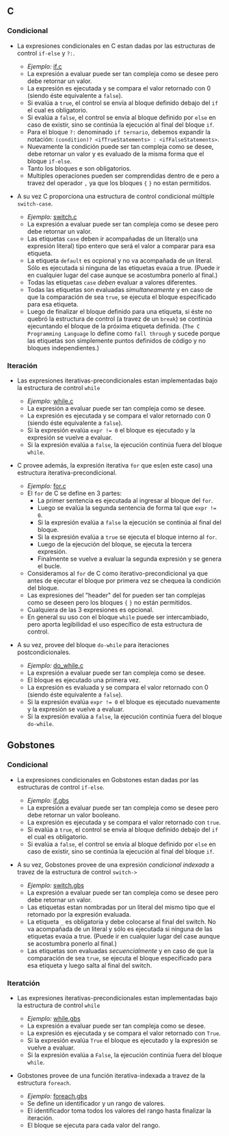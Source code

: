 ## C

### Condicional

* La expresiones condicionales en C estan dadas por las estructuras de control `if-else` y `?:`.
	* _Ejemplo:_ [if.c](02_ejemplos/if.c)
	* La expresión a evaluar puede ser tan compleja como se desee pero debe retornar un valor.
	* La expresión es ejecutada y se compara el valor retornado con 0 (siendo éste equivalente a `false`).
	* Si evalúa a `true`, el control se envía al bloque definido debajo del `if` el cual es obligatorio.
	* Si evalúa a `false`, el control se envía al bloque definido por `else` en caso de existir, sino se continúa la ejecución al final del bloque `if`.
	* Para el bloque `?:` denominado `if ternario`, debemos expandir la notación: `(condition)? <ifTrueStatements> : <ifFalseStatements>`.
	* Nuevamente la condición puede ser tan compleja como se desee, debe retornar un valor y es evaluado de la misma forma que el bloque `if-else`.
	* Tanto los bloques <ifTrueStatements> e <ifFalseStatements> son obligatorios.
	* Multiples operaciones pueden ser comprendidas dentro de <ifTrueStatements> e <ifFalseStatements> pero a travez del operador `,` ya que los bloques `{` `}` no estan permitidos.

* A su vez C proporciona una estructura de control condicional múltiple `switch-case`.
	* _Ejemplo:_ [switch.c](02_ejemplos/switch.c)
	* La expresión a evaluar puede ser tan compleja como se desee pero debe retornar un valor.
	* Las etiquetas `case` deben ir acompañadas de un literal(o una expresión literal) tipo entero que será el valor a comparar para esa etiqueta.
	* La etiqueta `default` es ocpional y no va acompañada de un literal. Sólo es ejecutada si ninguna de las etiquetas evaúa a true. (Puede ir en cualquier lugar del case aunque se acostumbra ponerlo al final.)
	* Todas las etiquetas `case` _deben_ evaluar a valores diferentes.
	* Todas las etiquetas son evaluadas _simultaneamente_ y en caso de que la comparación de sea `true`, se ejecuta el bloque especificado para esa etiqueta.
	* Luego de finalizar el bloque definido para una etiqueta, si éste no quebró la estructura de control (a travez de un `break`) se continúa ejecuntando el bloque de la próxima etiqueta definida. (`The C Programming Language` lo define como `fall through` y sucede porque las etiquetas son simplemente puntos definidos de código y no bloques independientes.)

### Iteración

* Las expresiones iterativas-precondicionales estan implementadas bajo la estructura de control `while`
	* _Ejemplo:_ [while.c](02_ejemplos/while.c)
	* La expresión a evaluar puede ser tan compleja como se desee.
	* La expresión es ejecutada y se compara el valor retornado con 0 (siendo éste equivalente a `false`).
	* Si la expresión evalúa `expr != 0` el bloque es ejecutado y la expresión se vuelve a evaluar.
	* Si la expresión evalúa a `false`, la ejecución continúa fuera del bloque `while`.

* C provee además, la expresión iterativa `for` que es(en este caso) una estructura iterativa-precondicional.
	* _Ejemplo:_ [for.c](02_ejemplos/for.c)
	* El `for` de C se define en 3 partes:
		* La primer sentencia es ejecutada al ingresar al bloque del `for`.
		* Luego se evalúa la segunda sentencia de forma tal que `expr != 0`.
		* Si la expresión evalúa a `false` la ejecución se continúa al final del bloque.
		* Si la expresión evalúa a `true` se ejecuta el bloque interno al `for`.
		* Luego de la ejecución del bloque, se ejecuta la tercera expresión.
		* Finalmente se vuelve a evaluar la segunda expresión y se genera el bucle.
	* Consideramos al `for` de C como iterativo-precondicional ya que antes de ejecutar el bloque por primera vez se chequea la condición del bloque.
	* Las expresiones del "header" del for pueden ser tan complejas como se deseen pero los bloques `{` `}` no están permitidos.
	* Cualquiera de las 3 expresiones es opcional.
	* En general su uso con el bloque `while` puede ser intercambiado, pero aporta legibilidad el uso específico de esta estructura de control.

* A su vez, provee del bloque `do-while` para iteraciones postcondicionales.
	* _Ejemplo:_ [do_while.c](02_ejemplos/do_while.c)
	* La expresión a evaluar puede ser tan compleja como se desee.
	* El bloque es ejecutado una primera vez.
	* La expresión es evaluada y se compara el valor retornado con 0 (siendo éste equivalente a `false`).
	* Si la expresión evalúa `expr != 0` el bloque es ejecutado nuevamente y la expresión se vuelve a evaluar.
	* Si la expresión evalúa a `false`, la ejecución continúa fuera del bloque `do-while`.

## Gobstones

### Condicional

* La expresiones condicionales en Gobstones estan dadas por las estructuras de control `if-else`.
	* _Ejemplo:_ [if.gbs](02_ejemplos/if.gbs)
	* La expresión a evaluar puede ser tan compleja como se desee pero debe retornar un valor booleano.
	* La expresión es ejecutada y se compara el valor retornado con `true`.
	* Si evalúa a `true`, el control se envía al bloque definido debajo del `if` el cual es obligatorio.
	* Si evalúa a `false`, el control se envía al bloque definido por `else` en caso de existir, sino se continúa la ejecución al final del bloque `if`.

* A su vez, Gobstones provee de una expresión _condicional indexada_ a travez de la estructura de control `switch->`
	* _Ejemplo:_ [switch.gbs](02_ejemplos/switch.gbs)
	* La expresión a evaluar puede ser tan compleja como se desee pero debe retornar un valor.
	* Las etiquetas estan nombradas por un literal del mismo tipo que el retornado por la expresión evaluada.
	* La etiqueta `_` es obligatoria y debe colocarse al final del switch. No va acompañada de un literal y sólo es ejecutada si ninguna de las etiquetas evaúa a true. (Puede ir en cualquier lugar del case aunque se acostumbra ponerlo al final.)
	* Las etiquetas son evaluadas _secuencialmente_ y en caso de que la comparación de sea `true`, se ejecuta el bloque especificado para esa etiqueta y luego salta al final del switch.

### Iteratción

* Las expresiones iterativas-precondicionales estan implementadas bajo la estructura de control `while`
	* _Ejemplo:_ [while.gbs](02_ejemplos/while.gbs)
	* La expresión a evaluar puede ser tan compleja como se desee.
	* La expresión es ejecutada y se compara el valor retornado con `True`.
	* Si la expresión evalúa `True` el bloque es ejecutado y la expresión se vuelve a evaluar.
	* Si la expresión evalúa a `False`, la ejecución continúa fuera del bloque `while`.

* Gobstones provee de una función iterativa-indexada a travez de la estructura `foreach`.
	* _Ejemplo:_ [foreach.gbs](02_ejemplos/foreach.gbs)
	* Se define un identificador y un rango de valores.
	* El identificador toma todos los valores del rango hasta finalizar la iteración.
	* El bloque se ejecuta para cada valor del rango.
